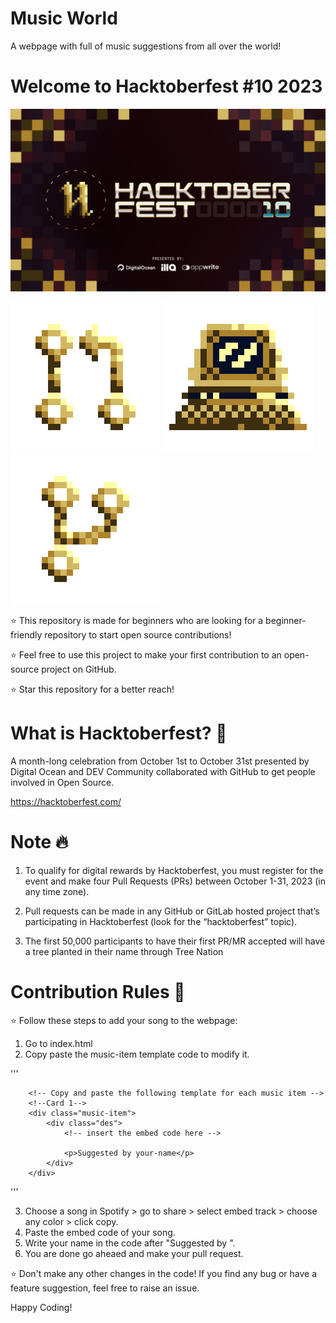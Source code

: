 # Music World
A webpage with full of music suggestions from all over the world!
# Welcome to Hacktoberfest #10 2023
![Hacktoberfest Banner](hf10_banner_sponsors_1032x600.png)

![Icon 1](08@1x.png) ![Icon 2](05@1x.png) ![Icon 3](03@1x.png)

⭐ This repository is made for beginners who are looking for a beginner-friendly repository to start open source contributions! 

⭐ Feel free to use this project to make your first contribution to an open-source project on GitHub.

⭐ Star this repository for a better reach!

# What is Hacktoberfest? 🤔
A month-long celebration from October 1st to October 31st presented by Digital Ocean and DEV Community collaborated with GitHub to get people involved in Open Source.

https://hacktoberfest.com/

# Note 🔥
1. To qualify for digital rewards by Hacktoberfest, you must register for the event and make four Pull Requests (PRs) between October 1-31, 2023 (in any time zone).

2. Pull requests can be made in any GitHub or GitLab hosted project that’s participating in Hacktoberfest (look for the “hacktoberfest” topic). 

3. The first 50,000 participants to have their first PR/MR accepted will have a tree planted in their name through Tree Nation

# Contribution Rules 🤍

⭐ Follow these steps to add your song to the webpage:

1. Go to index.html
2. Copy paste the music-item template code to modify it.

'''

        <!-- Copy and paste the following template for each music item -->
        <!--Card 1-->
        <div class="music-item">
            <div class="des">
                <!-- insert the embed code here -->

                <p>Suggested by your-name</p>
            </div>
        </div>

'''

3. Choose a song in Spotify > go to share > select embed track > choose any color > click copy.
4. Paste the embed code of your song.
4. Write your name in the code after "Suggested by ".
5. You are done go aheaed and make your pull request.

⭐ Don't make any other changes in the code! If you find any bug or have a feature suggestion, feel free to raise an issue.

Happy Coding!
